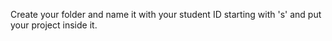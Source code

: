 Create your folder and name it with your student ID starting with 's' and put your project inside it.
